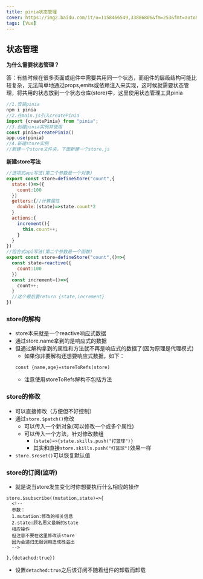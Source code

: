 ```yaml
---
title: pinia状态管理
cover: https://img2.baidu.com/it/u=1158466549,33886806&fm=253&fmt=auto&app=138&f=PNG?w=1000&h=500
tags: [Vue]
---
```

## 状态管理
**为什么需要状态管理？**

答：有些时候在很多页面或组件中需要共用同一个状态，而组件的层级结构可能比较复杂，无法简单地通过props,emits或依赖注入来实现，这时候就需要状态管理，将共用的状态放到一个状态仓库(store)中，这里使用状态管理工具pinia
```javascript
//1.安装pinia
npm i pinia
//2.在main.js引入createPinia
import {createPinia} from "pinia";
//3.创建pinia实例并使用
const pinia=createPinia()
app.use(pinia)
//4.新建store实例
//新建一个store文件夹，下面新建一个store.js
```
**新建store写法**
```js
//选项式api写法(第二个参数是一个对象)
export const store=defineStore("count",{
  state:()=>({
    count:100
  })
  getters:{//计算属性
    double:(state)=>state.count*2
  }
  actions:{
    increment(){
      this.count++;
    }
  }
})
//组合式api写法(第二个参数是一个函数)
export const store=defineStore("count",()=>{
  const state=reactive({
    count:100
  })
  const increment=()=>{
    count++;
  }
  //这个最后要return {state,increment}
})
```
### store的解构
- store本来就是一个reactive响应式数据
- 通过store.name拿到的是响应式的数据
- 但通过解构拿到的属性和方法就不再是响应式的数据了(因为原理是代理模式)
  - 如果你非要解构还想要响应式数据，如下：
  ```vue
  const {name,age}=storeToRefs(store)
  ```
  - 注意使用storeToRefs解构不包括方法

### store的修改
- 可以直接修改（方便但不好控制）
- 通过`store.$patch()`修改
  - 可以传入一个新对象(可以修改一个或多个属性)
  - 可以传入一个方法，针对修改数组
    - `(state)=>{state.skills.push("打篮球")}`
    - 其实和直接`store.skills.push("打篮球")`效果一样
- `store.$reset()`可以恢复默认值

### store的订阅(监听)
- 就是说当store发生变化时你想要执行什么相应的操作
```vue
store.$subscribe((mutation,state)=>{
  <!--
  参数：
  1.mutation:修改的相关信息
  2.state:顾名思义最新的state
  相应操作
  但注意不要在这里修改该store
  因为会递归无限调用造成栈溢出
  -->

},{detached:true})
```
  - 设置`detached:true`之后该订阅不随着组件的卸载而卸载
